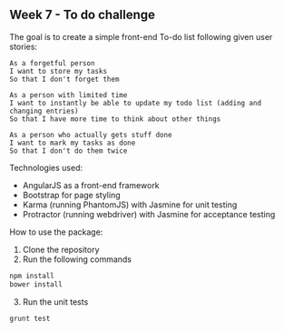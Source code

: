 ## Week 7 - To do challenge

The goal is to create a simple front-end To-do list following given user stories:

```
As a forgetful person
I want to store my tasks
So that I don't forget them

As a person with limited time
I want to instantly be able to update my todo list (adding and changing entries)
So that I have more time to think about other things

As a person who actually gets stuff done
I want to mark my tasks as done
So that I don't do them twice
```

Technologies used:

* AngularJS as a front-end framework
* Bootstrap for page styling
* Karma (running PhantomJS) with Jasmine for unit testing
* Protractor (running webdriver) with Jasmine for acceptance testing


How to use the package:

1. Clone the repository
2. Run the following commands
```bash
npm install
bower install
```
3. Run the unit tests
```bash
grunt test
```
